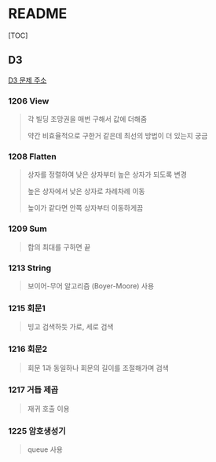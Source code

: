 # README

[TOC]

## D3

[D3 문제 주소](https://swexpertacademy.com/main/code/problem/problemList.do?problemLevel=3&problemTitle=&orderBy=FIRST_REG_DATETIME&select-1=3&pageSize=10&pageIndex=1)



### 1206 View

> 각 빌딩 조망권을 매번 구해서 값에 더해줌
>
> 약간 비효율적으로 구한거 같은데 최선의 방법이 더 있는지 궁금



### 1208 Flatten

> 상자를 정렬하여 낮은 상자부터 높은 상자가 되도록 변경
>
> 높은 상자에서 낮은 상자로 차례차례 이동
>
> 높이가 같다면 안쪽 상자부터 이동하게끔



### 1209 Sum

>합의 최대를 구하면 끝



### 1213 String

> 보이어-무어 알고리즘 (Boyer-Moore) 사용



### 1215 회문1

> 빙고 검색하듯 가로, 세로 검색



### 1216 회문2

>회문 1과 동일하나 회문의 길이를 조절해가며 검색



### 1217 거듭 제곱

> 재귀 호출 이용



### 1225 암호생성기

> queue 사용